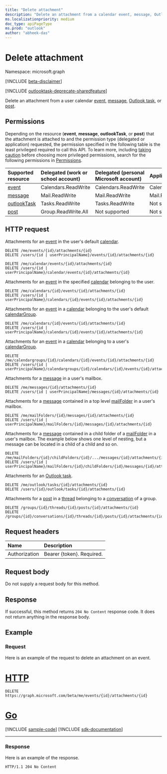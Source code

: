 ```yaml
---
title: "Delete attachment"
description: "Delete an attachment from a calendar event, message, Outlook task, or post."
ms.localizationpriority: medium
doc_type: apiPageType
ms.prod: "outlook"
author: "abheek-das"
---
```


# Delete attachment

Namespace: microsoft.graph

[!INCLUDE [beta-disclaimer](../../includes/beta-disclaimer.md)]

[!INCLUDE [outlooktask-deprecate-sharedfeature](../../includes/outlooktask-deprecate-sharedfeature.md)]

Delete an attachment from a user calendar [event](../resources/event.md), [message](../resources/message.md), [Outlook task](../resources/outlooktask.md), or [post](../resources/post.md).

## Permissions

Depending on the resource (**event**, **message**, **outlookTask**, or **post**) that the attachment is attached to and the permission type (delegated or application) requested, the permission specified in the following table is the least privileged required to call this API. To learn more, including [taking caution](/graph/auth/auth-concepts#best-practices-for-requesting-permissions) before choosing more privileged permissions, search for the following permissions in [Permissions](/graph/permissions-reference).

| Supported resource | Delegated (work or school account) | Delegated (personal Microsoft account) | Application |
|:-----|:-----|:-----|:-----|
| [event](../resources/event.md) | Calendars.ReadWrite | Calendars.ReadWrite | Calendars.ReadWrite |
| [message](../resources/message.md) | Mail.ReadWrite | Mail.ReadWrite | Mail.ReadWrite |
| [outlookTask](../resources/outlooktask.md) |  Tasks.ReadWrite | Tasks.ReadWrite | Not supported |
| [post](../resources/post.md) | Group.ReadWrite.All | Not supported | Not supported |


<!--
* If accessing attachments in Group Events or Posts: Group.ReadWrite.All
-->

## HTTP request

Attachments for an [event](../resources/event.md) in the user's default [calendar](../resources/calendar.md).
<!-- { "blockType": "ignored" } -->
```http
DELETE /me/events/{id}/attachments/{id}
DELETE /users/{id | userPrincipalName}/events/{id}/attachments/{id}

DELETE /me/calendar/events/{id}/attachments/{id}
DELETE /users/{id | userPrincipalName}/calendar/events/{id}/attachments/{id}
```

Attachments for an [event](../resources/event.md) in the specified [calendar](../resources/calendar.md) belonging to the user.
<!-- { "blockType": "ignored" } -->
```http
DELETE /me/calendars/{id}/events/{id}/attachments/{id}
DELETE /users/{id | userPrincipalName}/calendars/{id}/events/{id}/attachments/{id}
```

<!-- Tried adding and getting group event with attachment, event exists but without attachment. Group event attachment not supported.
DELETE /groups/{id}/events/{id}/attachments/{id}
DELETE /groups/{id}/calendar/events/{id}/attachments/{id}
-->

Attachments for an [event](../resources/event.md) in a [calendar](../resources/calendar.md) belonging to the user's default [calendarGroup](../resources/calendargroup.md).
<!-- { "blockType": "ignored" } -->
```http
DELETE /me/calendars/{id}/events/{id}/attachments/{id}
DELETE /users/{id | userPrincipalName}/calendars/{id}/events/{id}/attachments/{id}
```
Attachments for an [event](../resources/event.md) in a [calendar](../resources/calendar.md) belonging to a user's [calendarGroup](../resources/calendargroup.md).
<!-- { "blockType": "ignored" } -->
```http
DELETE /me/calendargroups/{id}/calendars/{id}/events/{id}/attachments/{id}
DELETE /users/{id | userPrincipalName}/calendargroups/{id}/calendars/{id}/events/{id}/attachments/{id}
```
Attachments for a [message](../resources/message.md) in a user's mailbox.
<!-- { "blockType": "ignored" } -->

```http
DELETE /me/messages/{id}/attachments/{id}
DELETE /users/{id | userPrincipalName}/messages/{id}/attachments/{id}
```

Attachments for a [message](../resources/message.md) contained in a top level [mailFolder](../resources/mailfolder.md) in a user's mailbox.
<!-- { "blockType": "ignored" } -->

```http
DELETE /me/mailFolders/{id}/messages/{id}/attachments/{id}
DELETE /users/{id | userPrincipalName}/mailFolders/{id}/messages/{id}/attachments/{id}
```

Attachments for a [message](../resources/message.md) contained in a child folder of a [mailFolder](../resources/mailfolder.md) in a user's mailbox.  The
example below shows one level of nesting, but a message can be located in a child of a child and so on.
<!-- { "blockType": "ignored" } -->

```http
DELETE /me/mailFolders/{id}/childFolders/{id}/.../messages/{id}/attachments/{id}
DELETE /users/{id | userPrincipalName}/mailFolders/{id}/childFolders/{id}/messages/{id}/attachments/{id}
```

Attachments for an [Outlook task](../resources/outlooktask.md).
<!-- { "blockType": "ignored" } -->

```http
DELETE /me/outlook/tasks/{id}/attachments/{id}
DELETE /users/{id}/outlook/tasks/{id}/attachments/{id}
```

Attachments for a [post](../resources/post.md) in a [thread](../resources/conversationthread.md) belonging to a [conversation](../resources/conversation.md) of a group.
<!-- { "blockType": "ignored" } -->

```http
DELETE /groups/{id}/threads/{id}/posts/{id}/attachments/{id}
DELETE /groups/{id}/conversations/{id}/threads/{id}/posts/{id}/attachments/{id}
```

## Request headers

| Name       | Description|
|:---------------|:----------|
| Authorization  | Bearer {token}. Required. |

## Request body

Do not supply a request body for this method.

## Response

If successful, this method returns `204 No Content` response code. It does not return anything in the response body.

## Example

### Request

Here is an example of the request to delete an attachment on an event.

# [HTTP](#tab/http)
<!-- {
  "blockType": "request",
  "name": "delete_attachment"
}-->

```http
DELETE https://graph.microsoft.com/beta/me/events/{id}/attachments/{id}
```

# [Go](#tab/go)
[!INCLUDE [sample-code](../includes/snippets/go/delete-attachment-go-snippets.md)]
[!INCLUDE [sdk-documentation](../includes/snippets/snippets-sdk-documentation-link.md)]

---


### Response

Here is an example of the response.
<!-- {
  "blockType": "response",
  "truncated": true
} -->

```http
HTTP/1.1 204 No Content
```

<!-- uuid: 8fcb5dbc-d5aa-4681-8e31-b001d5168d79
2015-10-25 14:57:30 UTC -->
<!--
{
  "type": "#page.annotation",
  "description": "Delete attachment",
  "keywords": "",
  "section": "documentation",
  "tocPath": "",
  "suppressions": [
  ]
}
-->


